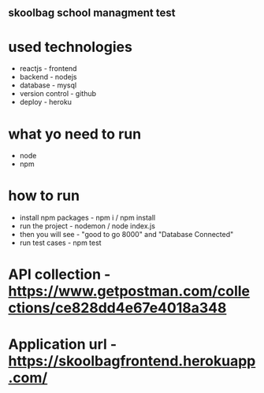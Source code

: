 ## skoolbag school managment test

# used technologies
 
 * reactjs - frontend
 * backend - nodejs
 * database - mysql
 * version control - github
 * deploy - heroku

# what yo need to run

* node
* npm

# how to run

* install npm packages - npm i / npm install
* run the project - nodemon / node index.js
* then you will see - "good to go 8000" and "Database Connected"
* run  test cases - npm test


# API collection - https://www.getpostman.com/collections/ce828dd4e67e4018a348

# Application url - https://skoolbagfrontend.herokuapp.com/



